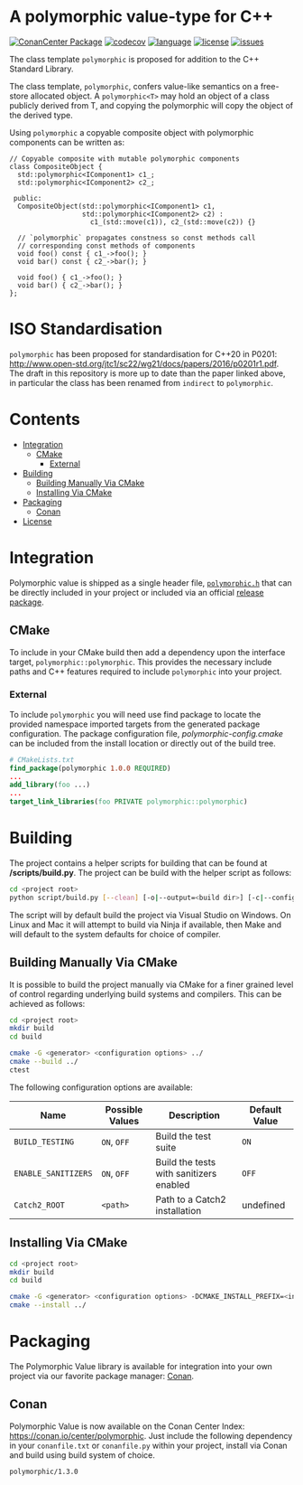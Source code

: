 # A polymorphic value-type for C++

[![ConanCenter Package][badge.conan]][conan]
[![codecov][badge.codecov]][codecov]
[![language][badge.language]][language]
[![license][badge.license]][license]
[![issues][badge.issues]][issues]

[badge.conan]: https://repology.org/badge/version-for-repo/conancenter/polymorphic.svg
[badge.language]: https://img.shields.io/badge/language-C%2B%2B14-yellow.svg
[badge.codecov]: https://img.shields.io/codecov/c/github/jbcoe/polymorphic/master.svg?logo=codecov
[badge.license]: https://img.shields.io/badge/license-MIT-blue.svg
[badge.issues]: https://img.shields.io/github/issues/jbcoe/polymorphic.svg

[conan]: https://conan.io/center/polymorphic
[codecov]: https://codecov.io/gh/jbcoe/polymorphic
[language]: https://en.wikipedia.org/wiki/C%2B%2B14
[license]: https://en.wikipedia.org/wiki/MIT_License
[issues]: http://github.com/jbcoe/polymorphic/issues

The class template `polymorphic` is proposed for addition to the C++ Standard Library.

The class template, `polymorphic`, confers value-like semantics on a free-store
allocated object.  A `polymorphic<T>` may hold an object of a class publicly
derived from T, and copying the polymorphic<T> will copy the object of the derived
type.

Using `polymorphic` a copyable composite object with polymorphic components can be
written as:

~~~ {.cpp}
// Copyable composite with mutable polymorphic components
class CompositeObject {
  std::polymorphic<IComponent1> c1_;
  std::polymorphic<IComponent2> c2_;

 public:
  CompositeObject(std::polymorphic<IComponent1> c1,
                  std::polymorphic<IComponent2> c2) :
                    c1_(std::move(c1)), c2_(std::move(c2)) {}

  // `polymorphic` propagates constness so const methods call
  // corresponding const methods of components
  void foo() const { c1_->foo(); }
  void bar() const { c2_->bar(); }

  void foo() { c1_->foo(); }
  void bar() { c2_->bar(); }
};
~~~

# ISO Standardisation
`polymorphic` has been proposed for standardisation for C++20 in P0201: <http://www.open-std.org/jtc1/sc22/wg21/docs/papers/2016/p0201r1.pdf>.
The draft in this repository is more up to date than the paper linked above, in particular the class has been renamed from `indirect` to `polymorphic`.

# Contents
- [Integration](#integration)
  - [CMake](#cmake)
    - [External](#external)
- [Building](#building)
  - [Building Manually Via CMake](#building-manually-via-cmake)
  - [Installing Via CMake](#installing-via-cmake)
- [Packaging](#packaging)
  - [Conan](#conan)
- [License](#license)

# Integration
Polymorphic value is shipped as a single header file, [`polymorphic.h`](https://github.com/jbcoe/polymorphic/blob/master/polymorphic.h) that can be directly included in your project or included via an official [release package](https://github.com/jbcoe/polymorphic/releases).

## CMake
To include in your CMake build then add a dependency upon the interface target, `polymorphic::polymorphic`.  This provides the necessary include paths and C++ features required to include `polymorphic` into your project.

### External
To include `polymorphic` you will need use find package to locate the provided namespace imported targets from the generated package configuration.  The package configuration file, *polymorphic-config.cmake* can be included from the install location or directly out of the build tree.
```cmake
# CMakeLists.txt
find_package(polymorphic 1.0.0 REQUIRED)
...
add_library(foo ...)
...
target_link_libraries(foo PRIVATE polymorphic::polymorphic)
```
# Building

The project contains a helper scripts for building that can be found at **<project root>/scripts/build.py**. The project can be build with the helper script as follows:

```bash
cd <project root>
python script/build.py [--clean] [-o|--output=<build dir>] [-c|--config=<Debug|Release>] [--sanitizers] [-v|--verbose] [-t|--tests]
```

The script will by default build the project via Visual Studio on Windows. On Linux and Mac it will attempt to build via Ninja if available, then Make and will default to the system defaults for choice of compiler.

## Building Manually Via CMake

It is possible to build the project manually via CMake for a finer grained level of control regarding underlying build systems and compilers. This can be achieved as follows:
```bash
cd <project root>
mkdir build
cd build

cmake -G <generator> <configuration options> ../
cmake --build ../
ctest
```

The following configuration options are available:

| Name                | Possible Values | Description                             | Default Value |
|---------------------|-----------------|-----------------------------------------|---------------|
| `BUILD_TESTING`     | `ON`, `OFF`     | Build the test suite                    | `ON`          |
| `ENABLE_SANITIZERS` | `ON`, `OFF`     | Build the tests with sanitizers enabled | `OFF`         |
| `Catch2_ROOT`       | `<path>`        | Path to a Catch2 installation           | undefined     |

## Installing Via CMake

```bash
cd <project root>
mkdir build
cd build

cmake -G <generator> <configuration options> -DCMAKE_INSTALL_PREFIX=<install dir> ../
cmake --install ../
```

# Packaging

The Polymorphic Value library is available for integration into your own project via our favorite package manager: [Conan](https://docs.conan.io/en/latest/).

## Conan

Polymorphic Value is now available on the Conan Center Index: https://conan.io/center/polymorphic.  Just include the following dependency in your `conanfile.txt` or `conanfile.py` within your project, install via Conan and build using build system of choice.

```bash
polymorphic/1.3.0
```
